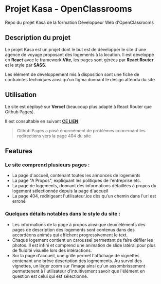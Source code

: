 # Projet Kasa - OpenClassrooms

Repo du projet Kasa de la formation Développeur Web d'OpenClassrooms

## Description du projet
Le projet Kasa est un projet dont le but est de développer le site d'une agence de voyage proposant des logements à la location.
Il est développé en **React** avec le framework **Vite**, les pages sont gérées par **React Router** et le style par **SASS**.

Les élément de développement mis à disposition sont une fiche de contraintes techniques ainsi qu'un figma donnant le design attendu du site.

## Utilisation
Le site est déployé sur **Vercel** (beaucoup plus adapté à React Router que Github Pages).

Il est consultable en suivant **<a href="https://kasa-project-pnb4.vercel.app/" target="_blank">CE LIEN</a>**
> Github Pages a posé énormément de problèmes concernant les redirections vers la page 404 du site

## Features
### Le site comprend plusieurs pages :
 - La page d'accueil, contenant toutes les annonces de logements
 - La page "A Propos", expliquant les politiques de l'entreprise etc.
 - La page de logements, donnant des informations détaillées à propos du logement sélectionnée depuis la page d'accueil
 - La page 404, redirigeant l'utilisateur.ice dès qu'un chemin dans l'url est erroné

### Quelques détails notables dans le style du site :
 - Les informations de la page à propos ainsi que deux éléments des pages de description des logements sont contenus dans des accordéons animés qui affichent progressivement le text.
 - Chaque logement contient un caroussel permettant de faire défiler les photos. Il est infini et comprend une animation de slide latéral pour plus de fluidité visuelle lors des intéractions.
 - Sur la page d'accueil, une grille permet l'affichage de vignettes contenant une brève description des logmements. Au survol des vignettes, un léger zoom sur l'image ainsi qu'un assombrissement permettenent à l'utilisateur d'intuitivement savoir que l'élément en question est celui qui est sélectionné.